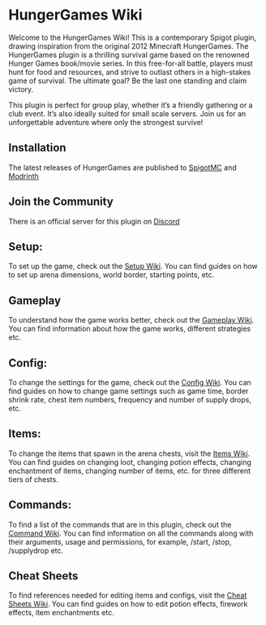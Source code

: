 # HungerGames Wiki

Welcome to the HungerGames Wiki! This is a contemporary Spigot plugin, drawing inspiration from the original 2012 Minecraft HungerGames. The HungerGames plugin is a thrilling survival game based on the renowned Hunger Games book/movie series. In this free-for-all battle, players must hunt for food and resources, and strive to outlast others in a high-stakes game of survival. The ultimate goal? Be the last one standing and claim victory.

This plugin is perfect for group play, whether it’s a friendly gathering or a club event. It’s also ideally suited for small scale servers. Join us for an unforgettable adventure where only the strongest survive!

## Installation
The latest releases of HungerGames are published to [SpigotMC](https://www.spigotmc.org/resources/hunger-games.111936/) and [Modrinth](https://modrinth.com/plugin/hungergames)

## Join the Community
There is an official server for this plugin on [Discord](https://discord.gg/qcRfPHnZtp)

## Setup: 
To set up the game, check out the [Setup Wiki](https://github.com/cantankerous-ally/Hunger-Games/wiki/Setup). You can find guides on how to set up arena dimensions, world border, starting points, etc.
## Gameplay
To understand how the game works better, check out the [Gameplay Wiki](https://github.com/cantankerous-ally/Hunger-Games/wiki/Gameplay). You can find information about how the game works, different strategies etc.
## Config: 
To change the settings for the game, check out the [Config Wiki](https://github.com/Ayman-Isam/cantankerous-ally/Hunger-Games/wiki/Config). You can find guides on how to change game settings such as game time, border shrink rate, chest item numbers, frequency and number of supply drops, etc.
## Items:
To change the items that spawn in the arena chests, visit the [Items Wiki](https://github.com/cantankerous-ally/Hunger-Games/wiki/Items). You can find guides on changing loot, changing potion effects, changing enchantment of items, changing number of items, etc. for three different tiers of chests.
## Commands:
To find a list of the commands that are in this plugin, check out the [Command Wiki](https://github.com/cantankerous-ally/Hunger-Games/wiki/Commands). You can find information on all the commands along with their arguments, usage and permissions, for example, /start, /stop, /supplydrop etc.
## Cheat Sheets
To find references needed for editing items and configs, visit the [Cheat Sheets Wiki](https://github.com/cantankerous-ally/Hunger-Games/wiki/Cheat-Sheets). You can find guides on how to edit potion effects, firework effects, item enchantments etc. 
